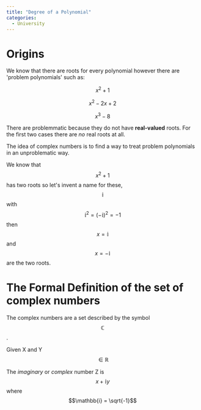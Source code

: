 ```yaml
---
title: "Degree of a Polynomial"
categories:
  - University
---
```


# Origins

We know that there are roots for every polynomial however there are 'problem polynomials' such as:

$$ x^2 + 1 $$

$$ x^2 - 2x + 2 $$

$$ x^3 - 8 $$

There are problemmatic because they do not have **real-valued** roots. For the first two cases there are _no_ real roots at all.

The idea of complex numbers is to find a way to treat problem polynomials in an unproblematic way.

We know that $$x^2 + 1$$ has two roots so let's invent a name for these, $$\mathbb{i}$$ with  $$\mathbb{i}^2 = (-\mathbb{i})^2 = -1$$ then $$x=\mathbb{i}$$ and $$x=-\mathbb{i}$$ are the two roots.

# The Formal Definition of the set of complex numbers

The complex numbers are a set described by the symbol $$\mathbb{C}$$.

Given X and Y $$\in \mathbb{R}$$

The *imaginary* or *complex* number Z is $$x + \mathbb{i}y$$ where $$\mathbb{i} = \sqrt{-1}$$

